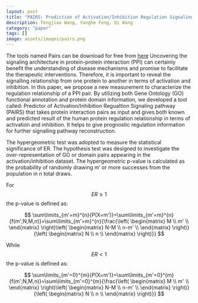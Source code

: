 ```yaml
---
layout: post
title: "PAIRS: Prediction of Activation/Inhibition Regulation Signaling Pathway"
description: Tengjiao Wang, Yanghe Feng, Qi Wang
category: "paper"
tags: []
image: assets/images/pairs.png
---
```

The tools named Pairs can be download for free from [here](https://github.com/fengyanghe/PairsClient)
Uncovering the signaling architecture in protein-protein interaction (PPI) can certainly benefit the understanding of disease mechanisms and promise to facilitate the therapeutic interventions. Therefore, it is important to reveal the signalling relationship from one protein to another in terms of activation and inhibition. In this paper, <!--excerpt--> we propose a new measurement to characterize the regulation relationship of a PPI pair. By utilizing both Gene Ontology (GO) functional annotation and protein domain information, we developed a tool called: Predictor of Activation/Inhibition Regualtion Signaling pathway (PAIRS) that takes protein interaction pairs as input and gives both known and predicted result of the human protein regulation relationship in terms of activation and inhibition. It helps to give prognostic regulation information for further signalling pathway reconstruction. 

The hypergeometric test was adopted to measure the statistical significance of ER. The hypothesis test was designed to investigate the over-representation of GO or domain pairs appearing in the activation/inhibition dataset. The hypergeometric p-value is calculated as the probability of randomly drawing m’ or more successes from the population in n total draws.

For $$ER\ge 1$$ the p-value is defined as:

$$
\sum\limits_{m'=m}^{n}{P(X=m')}=\sum\limits_{m'=m}^{n}{f(m';N,M,n)}=\sum\limits_{m'=m}^{n}{\frac{\left( \begin{matrix}
  M \\ 
  m' \\ 
\end{matrix} \right)\left( \begin{matrix}
  N-M \\ 
  n-m' \\ 
\end{matrix} \right)}{\left( \begin{matrix}
  N \\ 
  n \\ 
\end{matrix} \right)}}
$$ 

While $$ER<1$$ the p-value is defined as:

$$
\sum\limits_{m'=0}^{m}{P(X=m')}=\sum\limits_{m'=0}^{m}{f(m';N,M,n)}=\sum\limits_{m'=0}^{m}{\frac{\left( \begin{matrix}
  M \\ 
  m' \\ 
\end{matrix} \right)\left( \begin{matrix}
  N-M \\ 
  n-m' \\ 
\end{matrix} \right)}{\left( \begin{matrix}
  N \\ 
  n \\ 
\end{matrix} \right)}}
$$
